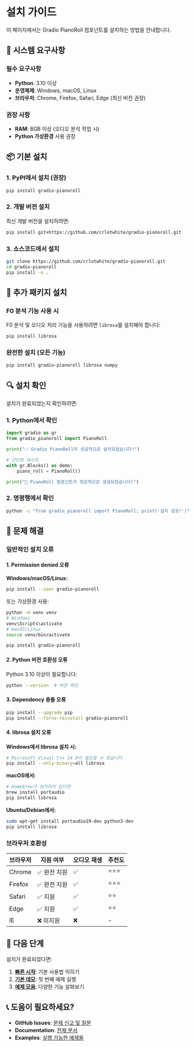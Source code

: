 # 설치 가이드

이 페이지에서는 Gradio PianoRoll 컴포넌트를 설치하는 방법을 안내합니다.

## 🔧 시스템 요구사항

### 필수 요구사항
- **Python**: 3.10 이상
- **운영체제**: Windows, macOS, Linux
- **브라우저**: Chrome, Firefox, Safari, Edge (최신 버전 권장)

### 권장 사항
- **RAM**: 8GB 이상 (오디오 분석 작업 시)
- **Python 가상환경** 사용 권장

## 📦 기본 설치

### 1. PyPI에서 설치 (권장)

```bash
pip install gradio-pianoroll
```

### 2. 개발 버전 설치

최신 개발 버전을 설치하려면:

```bash
pip install git+https://github.com/crlotwhite/gradio-pianoroll.git
```

### 3. 소스코드에서 설치

```bash
git clone https://github.com/crlotwhite/gradio-pianoroll.git
cd gradio-pianoroll
pip install -e .
```

## 🎵 추가 패키지 설치

### F0 분석 기능 사용 시

F0 분석 및 오디오 처리 기능을 사용하려면 `librosa`를 설치해야 합니다:

```bash
pip install librosa
```

### 완전한 설치 (모든 기능)

```bash
pip install gradio-pianoroll librosa numpy
```

## 🔍 설치 확인

설치가 완료되었는지 확인하려면:

### 1. Python에서 확인

```python
import gradio as gr
from gradio_pianoroll import PianoRoll

print("✅ Gradio PianoRoll이 성공적으로 설치되었습니다!")

# 간단한 테스트
with gr.Blocks() as demo:
    piano_roll = PianoRoll()

print("🎹 PianoRoll 컴포넌트가 정상적으로 생성되었습니다!")
```

### 2. 명령행에서 확인

```bash
python -c "from gradio_pianoroll import PianoRoll; print('설치 성공!')"
```

## 🐛 문제 해결

### 일반적인 설치 오류

#### 1. Permission denied 오류

**Windows/macOS/Linux:**
```bash
pip install --user gradio-pianoroll
```

또는 가상환경 사용:
```bash
python -m venv venv
# Windows
venv\Scripts\activate
# macOS/Linux
source venv/bin/activate

pip install gradio-pianoroll
```

#### 2. Python 버전 호환성 오류

Python 3.10 이상이 필요합니다:
```bash
python --version  # 버전 확인
```

#### 3. Dependency 충돌 오류

```bash
pip install --upgrade pip
pip install --force-reinstall gradio-pianoroll
```

#### 4. librosa 설치 오류

**Windows에서 librosa 설치 시:**
```bash
# Microsoft Visual C++ 14.0이 필요할 수 있습니다
pip install --only-binary=all librosa
```

**macOS에서:**
```bash
# Homebrew가 설치되어 있다면
brew install portaudio
pip install librosa
```

**Ubuntu/Debian에서:**
```bash
sudo apt-get install portaudio19-dev python3-dev
pip install librosa
```

### 브라우저 호환성

| 브라우저 | 지원 여부 | 오디오 재생 | 추천도 |
|---------|-----------|-------------|--------|
| Chrome | ✅ 완전 지원 | ✅ | ⭐⭐⭐ |
| Firefox | ✅ 완전 지원 | ✅ | ⭐⭐⭐ |
| Safari | ✅ 지원 | ✅ | ⭐⭐ |
| Edge | ✅ 지원 | ✅ | ⭐⭐ |
| IE | ❌ 미지원 | ❌ | - |

## 🚀 다음 단계

설치가 완료되었다면:

1. **[빠른 시작](../quickstart/index.md)**: 기본 사용법 익히기
2. **[기본 데모](../examples/basic-usage.md)**: 첫 번째 예제 실행
3. **[예제 모음](../examples/index.md)**: 다양한 기능 살펴보기

## 📞 도움이 필요하세요?

- **GitHub Issues**: [문제 신고 및 질문](https://github.com/crlotwhite/gradio-pianoroll/issues)
- **Documentation**: [전체 문서](../index.md)
- **Examples**: [실행 가능한 예제들](../examples/index.md)